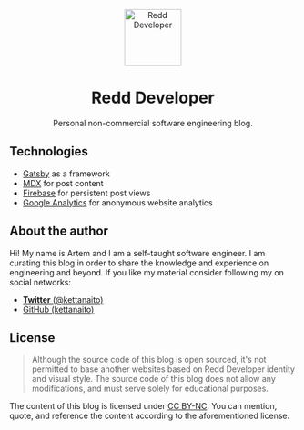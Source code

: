 <p align="center">
  <img alt="Redd Developer" src="src/images/logo.svg" width="100" />
</p>
<h1 align="center">
  Redd Developer
</h1>

<p align="center">Personal non-commercial software engineering blog.</p>

## Technologies

- [Gatsby](https://www.gatsbyjs.org/) as a framework
- [MDX](https://mdxjs.com/) for post content
- [Firebase](https://firebase.google.com/) for persistent post views
- [Google Analytics](https://analytics.google.com/) for anonymous website analytics

## About the author

Hi! My name is Artem and I am a self-taught software engineer. I am curating this blog in order to share the knowledge and experience on engineering and beyond. If you like my material consider following my on social networks:

- [**Twitter** (@kettanaito)](https://twitter.com/kettanaito)
- [GitHub (kettanaito)](https://github.com/kettanaito)

## License

> Although the source code of this blog is open sourced, it's not permitted to base another websites based on Redd Developer identity and visual style. The source code of this blog does not allow any modifications, and must serve solely for educational purposes.

The content of this blog is licensed under [CC BY-NC](https://creativecommons.org/licenses/by-nc/4.0/). You can mention, quote, and reference the content according to the aforementioned license.
